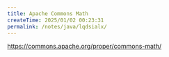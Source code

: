 ```yaml
---
title: Apache Commons Math
createTime: 2025/01/02 00:23:31
permalink: /notes/java/lqdsialx/
---
```

https://commons.apache.org/proper/commons-math/
